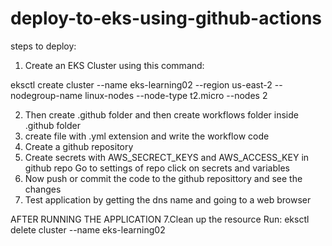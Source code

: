 # deploy-to-eks-using-github-actions
steps to deploy:
1. Create an EKS Cluster using this command:

eksctl create cluster --name eks-learning02 --region us-east-2 --nodegroup-name linux-nodes --node-type t2.micro --nodes 2

2. Then create .github folder and then create workflows folder inside .github folder 
3. create file with .yml extension and write the workflow code
4. Create a github repository 
5. Create secrets with AWS_SECRECT_KEYS and AWS_ACCESS_KEY in github repo
        Go to settings of repo
        click on secrets and variables
6. Now push or commit the code to the github reposittory and see the changes
7. Test application by getting the dns name and going to a web browser



AFTER RUNNING THE APPLICATION
7.Clean up the resource 
  Run: 
  eksctl delete cluster --name eks-learning02
